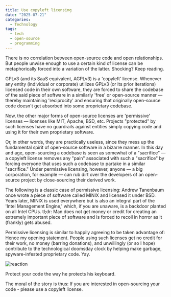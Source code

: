 ```yaml
---
title: Use copyleft licensing
date: "2025-07-21"
categories:
  - Technology
tags:
  - tech
  - open-source
  - programming
---
```


There is no correlation between open-source code and open relationships. But people unwise enough to use a certain kind of license can be metaphorically forced into a variation of the latter. Shocking? Keep reading.

GPLv3 (and its SaaS equivalent, AGPLv3) is a 'copyleft' license. Whenever any entity (individual or corporate) utilizes GPLv3 (or its prior iterations) licensed code in their own software, they are forced to share the codebase of the said piece of software in a similarly 'free' or open-source manner — thereby maintaining 'reciprocity' and ensuring that originally open-source code doesn't get absorbed into some proprietary codebase.

Now, the other major forms of open-source licenses are 'permissive' licenses — licenses like MIT, Apache, BSD, etc. Projects "protected" by such licenses have no guardrails against entities simply copying code and using it for their own proprietary software.

Or, in other words, they are practically useless, since they mess up the fundamental spirit of open-source software in a bizarre manner. In this day and age, open-sourcing a codebase is seen as somewhat of a "sacrifice" — a copyleft license removes any "pain" associated with such a "sacrifice" by forcing everyone that uses such a codebase to partake in a similar "sacrifice." Under permissive licensing, however, anyone — a big corporation, for example — can rub dirt over the developers of an open-source project by close-sourcing their derived work.

The following is a classic case of permissive licensing: Andrew Tanenbaum once wrote a piece of software called MINIX and licensed it under BSD. Years later, MINIX is used everywhere but is also an integral part of the 'Intel Management Engine,' which, if you are unaware, is a backdoor planted on all Intel CPUs. tl;dr: Man does not get money or credit for creating an extremely important piece of software and is forced to recoil in horror as it (frankly) gets abused.

Permissive licensing is similar to happily agreeing to be taken advantage of: Hence my opening statement. People using such licenses get no credit for their work, no money (barring donations), and unwillingly (or so I hope) contribute to the technological doomsday clock by helping make garbage, spyware-infested proprietary code. Yay.

![reaction](/assets/grugprogrammer.jpg)

<p class="caption">
Protect your code the way he protects his keyboard.
</p>

The moral of the story is thus: If you are interested in open-sourcing your code - please use a copyleft license.
